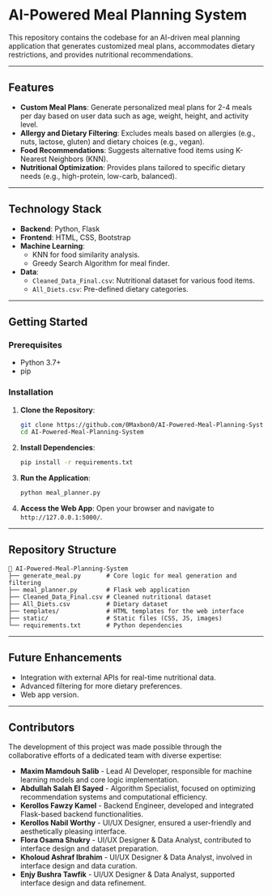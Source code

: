 # AI-Powered Meal Planning System

This repository contains the codebase for an AI-driven meal planning application that generates customized meal plans, accommodates dietary restrictions, and provides nutritional recommendations.

---

## Features

- **Custom Meal Plans**: Generate personalized meal plans for 2-4 meals per day based on user data such as age, weight, height, and activity level.
- **Allergy and Dietary Filtering**: Excludes meals based on allergies (e.g., nuts, lactose, gluten) and dietary choices (e.g., vegan).
- **Food Recommendations**: Suggests alternative food items using K-Nearest Neighbors (KNN).
- **Nutritional Optimization**: Provides plans tailored to specific dietary needs (e.g., high-protein, low-carb, balanced).

---

## Technology Stack

- **Backend**: Python, Flask
- **Frontend**: HTML, CSS, Bootstrap
- **Machine Learning**:
  - KNN for food similarity analysis.
  - Greedy Search Algorithm for meal finder.
- **Data**:
  - `Cleaned_Data_Final.csv`: Nutritional dataset for various food items.
  - `All_Diets.csv`: Pre-defined dietary categories.

---

## Getting Started

### Prerequisites

- Python 3.7+
- pip

### Installation

1. **Clone the Repository**:
   ```bash
   git clone https://github.com/0Maxbon0/AI-Powered-Meal-Planning-System.git
   cd AI-Powered-Meal-Planning-System
   ```

2. **Install Dependencies**:
   ```bash
   pip install -r requirements.txt
   ```

3. **Run the Application**:
   ```bash
   python meal_planner.py
   ```

4. **Access the Web App**:
   Open your browser and navigate to `http://127.0.0.1:5000/`.

---

## Repository Structure

```
📂 AI-Powered-Meal-Planning-System
├── generate_meal.py       # Core logic for meal generation and filtering
├── meal_planner.py        # Flask web application
├── Cleaned_Data_Final.csv # Cleaned nutritional dataset
├── All_Diets.csv          # Dietary dataset
├── templates/             # HTML templates for the web interface
├── static/                # Static files (CSS, JS, images)
└── requirements.txt       # Python dependencies
```

---

## Future Enhancements

- Integration with external APIs for real-time nutritional data.
- Advanced filtering for more dietary preferences.
- Web app version.

---

## Contributors

The development of this project was made possible through the collaborative efforts of a dedicated team with diverse expertise:

- **Maxim Mamdouh Salib** - Lead AI Developer, responsible for machine learning models and core logic implementation.
- **Abdullah Salah El Sayed** - Algorithm Specialist, focused on optimizing recommendation systems and computational efficiency.
- **Kerollos Fawzy Kamel** - Backend Engineer, developed and integrated Flask-based backend functionalities.
- **Kerollos Nabil Worthy** - UI/UX Designer, ensured a user-friendly and aesthetically pleasing interface.
- **Flora Osama Shukry** - UI/UX Designer & Data Analyst, contributed to interface design and dataset preparation.
- **Kholoud Ashraf Ibrahim** - UI/UX Designer & Data Analyst, involved in interface design and data curation.
- **Enjy Bushra Tawfik** - UI/UX Designer & Data Analyst, supported interface design and data refinement.

